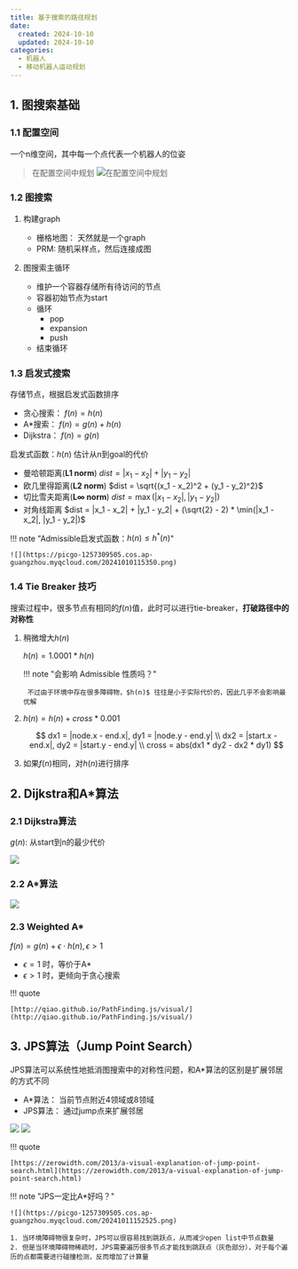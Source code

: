 ```yaml
---
title: 基于搜索的路径规划
date:
  created: 2024-10-10
  updated: 2024-10-10
categories:
  - 机器人
  - 移动机器人运动规划
---
```


## 1. 图搜索基础

### 1.1 配置空间

一个n维空间，其中每一个点代表一个机器人的位姿

<!-- more -->

>在配置空间中规划
![在配置空间中规划](https://picgo-1257309505.cos.ap-guangzhou.myqcloud.com/20241010110244.png)

### 1.2 图搜索

1. 构建graph

    - 栅格地图： 天然就是一个graph
    - PRM: 随机采样点，然后连接成图

2. 图搜索主循环

    - 维护一个容器存储所有待访问的节点
    - 容器初始节点为start
    - 循环
        - pop 
        - expansion
        - push
    - 结束循环

### 1.3 启发式搜索

存储节点，根据启发式函数排序

   - 贪心搜索： $f(n) = h(n)$
   - A*搜索： $f(n) = g(n) + h(n)$
   - Dijkstra： $f(n) = g(n)$

启发式函数：$h(n)$ 估计从n到goal的代价

   - 曼哈顿距离(**L1 norm**) $dist = |x_1 - x_2| + |y_1 - y_2|$
   - 欧几里得距离(**L2 norm**) $dist = \sqrt{(x_1 - x_2)^2 + (y_1 - y_2)^2}$
   - 切比雪夫距离(**L∞ norm**) $dist = \max(|x_1 - x_2|, |y_1 - y_2|)$
   - 对角线距离 $dist = |x_1 - x_2| + |y_1 - y_2| + (\sqrt{2} - 2) * \min(|x_1 - x_2|, |y_1 - y_2|)$

!!! note "Admissible启发式函数：$h(n) \leq h^*(n)$"

    ![](https://picgo-1257309505.cos.ap-guangzhou.myqcloud.com/20241010115350.png)

### 1.4 Tie Breaker 技巧

搜索过程中，很多节点有相同的$f(n)$值，此时可以进行tie-breaker，**打破路径中的对称性**

1. 稍微增大$h(n)$

    $h(n) = 1.0001 * h(n)$

    !!! note "会影响 Admissible 性质吗？"

        不过由于环境中存在很多障碍物，$h(n)$ 往往是小于实际代价的，因此几乎不会影响最优解

2. $h(n) = h(n) + cross * 0.001$

    $$
        dx1 = |node.x - end.x|, dy1 = |node.y - end.y| \\
        dx2 = |start.x - end.x|, dy2 = |start.y - end.y| \\
        cross = abs(dx1 * dy2 - dx2 * dy1)
    $$

3. 如果$f(n)$相同，对$h(n)$进行排序

## 2. Dijkstra和A*算法

### 2.1 Dijkstra算法

$g(n)$: 从start到n的最少代价

![](https://picgo-1257309505.cos.ap-guangzhou.myqcloud.com/20241010112711.png)

### 2.2 A*算法

![](https://picgo-1257309505.cos.ap-guangzhou.myqcloud.com/20241010113458.png)

### 2.3 Weighted A*

$f(n) = g(n) + \epsilon \cdot h(n), \epsilon > 1$

- $\epsilon = 1$ 时，等价于A*
- $\epsilon > 1$ 时，更倾向于贪心搜索

!!! quote 

    [http://qiao.github.io/PathFinding.js/visual/](http://qiao.github.io/PathFinding.js/visual/)

## 3. JPS算法（Jump Point Search）

JPS算法可以系统性地抵消图搜索中的对称性问题，和A*算法的区别是扩展邻居的方式不同

- A*算法： 当前节点附近4领域或8领域
- JPS算法： 通过jump点来扩展邻居

![](https://picgo-1257309505.cos.ap-guangzhou.myqcloud.com/20241011150140.png)
![](https://picgo-1257309505.cos.ap-guangzhou.myqcloud.com/20241011150531.png)

!!! quote 

    [https://zerowidth.com/2013/a-visual-explanation-of-jump-point-search.html](https://zerowidth.com/2013/a-visual-explanation-of-jump-point-search.html)

!!! note "JPS一定比A*好吗？"

    ![](https://picgo-1257309505.cos.ap-guangzhou.myqcloud.com/20241011152525.png)

    1. 当环境障碍物很复杂时，JPS可以很容易找到跳跃点，从而减少open list中节点数量
    2. 但是当环境障碍物稀疏时，JPS需要遍历很多节点才能找到跳跃点（灰色部分），对于每个遍历的点都需要进行碰撞检测，反而增加了计算量